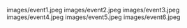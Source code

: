 images/event1.jpeg
images/event2.jpeg
images/event3.jpeg
images/event4.jpeg
images/event5.jpeg
images/event6.jpeg
